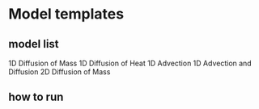 # Model templates
## model list
1D Diffusion of Mass
1D Diffusion of Heat
1D Advection
1D Advection and Diffusion
2D Diffusion of Mass

## how to run
